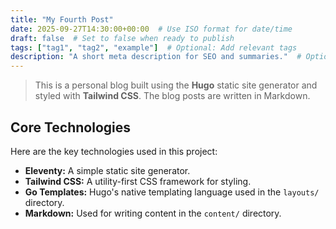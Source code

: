 ```yaml
---
title: "My Fourth Post"
date: 2025-09-27T14:30:00+00:00  # Use ISO format for date/time
draft: false  # Set to false when ready to publish
tags: ["tag1", "tag2", "example"]  # Optional: Add relevant tags
description: "A short meta description for SEO and summaries."  # Optional
---
```



> This is a personal blog built using the **Hugo** static site generator and styled with **Tailwind CSS**. The blog posts are written in Markdown.

## Core Technologies

Here are the key technologies used in this project:

*   **Eleventy:** A simple static site generator.
*   **Tailwind CSS:** A utility-first CSS framework for styling.
*   **Go Templates:** Hugo's native templating language used in the `layouts/` directory.
*   **Markdown:** Used for writing content in the `content/` directory.
